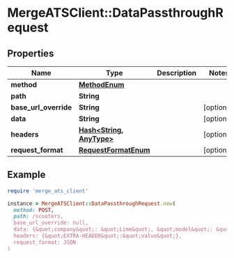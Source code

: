 # MergeATSClient::DataPassthroughRequest

## Properties

| Name | Type | Description | Notes |
| ---- | ---- | ----------- | ----- |
| **method** | [**MethodEnum**](MethodEnum.md) |  |  |
| **path** | **String** |  |  |
| **base_url_override** | **String** |  | [optional] |
| **data** | **String** |  | [optional] |
| **headers** | [**Hash&lt;String, AnyType&gt;**](AnyType.md) |  | [optional] |
| **request_format** | [**RequestFormatEnum**](RequestFormatEnum.md) |  | [optional] |

## Example

```ruby
require 'merge_ats_client'

instance = MergeATSClient::DataPassthroughRequest.new(
  method: POST,
  path: /scooters,
  base_url_override: null,
  data: {&quot;company&quot;: &quot;Lime&quot;, &quot;model&quot;: &quot;Gen 2.5&quot;},
  headers: {&quot;EXTRA-HEADER&quot;:&quot;value&quot;},
  request_format: JSON
)
```

